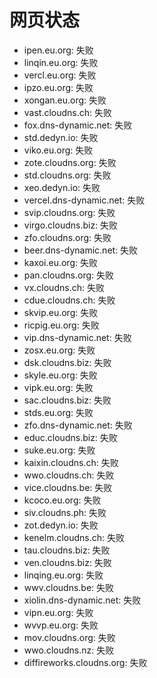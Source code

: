 # 网页状态
- ipen.eu.org: 失败
- linqin.eu.org: 失败
- vercl.eu.org: 失败
- ipzo.eu.org: 失败
- xongan.eu.org: 失败
- vast.cloudns.ch: 失败
- fox.dns-dynamic.net: 失败
- std.dedyn.io: 失败
- viko.eu.org: 失败
- zote.cloudns.org: 失败
- std.cloudns.org: 失败
- xeo.dedyn.io: 失败
- vercel.dns-dynamic.net: 失败
- svip.cloudns.org: 失败
- virgo.cloudns.biz: 失败
- zfo.cloudns.org: 失败
- beer.dns-dynamic.net: 失败
- kaxoi.eu.org: 失败
- pan.cloudns.org: 失败
- vx.cloudns.ch: 失败
- cdue.cloudns.ch: 失败
- skvip.eu.org: 失败
- ricpig.eu.org: 失败
- vip.dns-dynamic.net: 失败
- zosx.eu.org: 失败
- dsk.cloudns.biz: 失败
- skyle.eu.org: 失败
- vipk.eu.org: 失败
- sac.cloudns.biz: 失败
- stds.eu.org: 失败
- zfo.dns-dynamic.net: 失败
- educ.cloudns.biz: 失败
- suke.eu.org: 失败
- kaixin.cloudns.ch: 失败
- wwo.cloudns.ch: 失败
- vice.cloudns.be: 失败
- kcoco.eu.org: 失败
- siv.cloudns.ph: 失败
- zot.dedyn.io: 失败
- kenelm.cloudns.ch: 失败
- tau.cloudns.biz: 失败
- ven.cloudns.biz: 失败
- linqing.eu.org: 失败
- wwv.cloudns.be: 失败
- xiolin.dns-dynamic.net: 失败
- vipn.eu.org: 失败
- wvvp.eu.org: 失败
- mov.cloudns.org: 失败
- wwo.cloudns.nz: 失败
- diffireworks.cloudns.org: 失败
